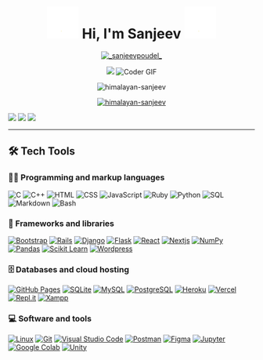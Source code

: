 ## <h1 align="center"> <img src="https://github.com/Kathryn-Jie/Kathryn-Jie/blob/main/wave.gif" width="65px" height="65px"/> Hi, I'm Sanjeev <img src="https://github.com/Kathryn-Jie/Kathryn-Jie/blob/main/wave.gif" width="65px" height="65px"/>
</h1>


<p align="center"> 
<a href="https://twitter.com/_sanjeevpoudel_" target="blank"><img src="https://img.shields.io/twitter/follow/_sanjeevpoudel_?color=1DA1F2&logo=twitter&style=for-the-badge" alt="_sanjeevpoudel_" /></a>
</p>

<p align="center">
  <a ><img src="https://readme-typing-svg.herokuapp.com/?lines=Passionate+Learner;Freelance+Developer;&font=Fira%20Code&center=true&width=440&height=45&color=f75c7e&vCenter=true&size=22"></a>
 <img src="https://media.giphy.com/media/SWoSkN6DxTszqIKEqv/giphy.gif" alt="Coder GIF" width="120" height="120">
<br>
</p>

<p align="center"> <img src="https://komarev.com/ghpvc/?username=himalayan-sanjeev&label=Profile%20views&color=0e75b6&style=flat" alt="himalayan-sanjeev" /> </p>

<p align="center"> <a href="https://github.com/ryo-ma/github-profile-trophy"><img src="https://github-profile-trophy.vercel.app/?username=himalayan-sanjeev" alt="himalayan-sanjeev" /></a> 
</p>


<p>
  <img width="35%" src="https://github-readme-stats.vercel.app/api?username=himalayan-sanjeev&show_icons=true&layout=compact&theme=white" />
  <img width="32%" src="https://github-readme-streak-stats.herokuapp.com/?user=himalayan-sanjeev&show_icons=true&layout=compact&theme=white" />
  <img width="32%" src="https://github-readme-stats.vercel.app/api/top-langs?username=himalayan-sanjeev&show_icons=true&layout=compact&theme=white" />
</p>

---

## 🛠️ Tech Tools


### 👨‍💻 Programming and markup languages
<p align="left"> 
<img alt="C" src="https://custom-icon-badges.herokuapp.com/badge/C-03599C.svg?logo=c-in-hexagon&logoColor=white">
<img alt="C++" src="https://custom-icon-badges.herokuapp.com/badge/C++-9C033A.svg?logo=cpp2&logoColor=white">
<img alt="HTML" src="https://img.shields.io/badge/HTML-E34F26.svg?logo=html5&logoColor=white">
<img alt="CSS" src="https://img.shields.io/badge/CSS-1572B6.svg?logo=css3&logoColor=white">
<img alt="JavaScript" src="https://img.shields.io/badge/JavaScript-F7DF1E.svg?logo=javascript&logoColor=black">
<img alt="Ruby" src="https://img.shields.io/badge/Ruby-CC342D.svg?logo=ruby&logoColor=white">
<img alt="Python" src="https://img.shields.io/badge/Python-14354C.svg?logo=python&logoColor=white">
<img alt="SQL" src="https://custom-icon-badges.herokuapp.com/badge/SQL-025E8C.svg?logo=database&logoColor=white">
<img alt="Markdown" src="https://img.shields.io/badge/Markdown-000000.svg?logo=markdown&logoColor=white">
<img alt="Bash" src="https://img.shields.io/badge/Bash-121011.svg?logo=gnu-bash&logoColor=white">
</p>

### 🧰 Frameworks and libraries
<p align="left"> 
  <a href="#"><img alt="Bootstrap" src="https://img.shields.io/badge/Bootstrap-7952B3.svg?logo=bootstrap&logoColor=white"></a>
  <a href="#"><img alt="Rails" src="https://img.shields.io/badge/Rails-CC0000?logo=ruby-on-rails&logoColor=white"></a>
  <a href="#"><img alt="Django" src="https://img.shields.io/badge/Django-092e20?logo=django&logoColor=white"></a>
  <a href="#"><img alt="Flask" src="https://img.shields.io/badge/Flask-000000?logo=flask&logoColor=white"></a>    
  <a href="#"><img alt="React" src="https://img.shields.io/badge/React-20232a.svg?logo=react&logoColor=%2361DAFB"></a>
  <a href="#"><img alt="Nextjs" src="https://cdn.worldvectorlogo.com/logos/nextjs-2.svg" width="50" height="20" /></a>
   <a href="#"><img alt="NumPy" src="https://img.shields.io/badge/Numpy-013243.svg?logo=numpy&logoColor=white"></a>
   <a href="#"><img alt="Pandas" src="https://img.shields.io/badge/Pandas-150458.svg?logo=pandas&logoColor=white"></a>
   <a href="#"><img alt="Scikit Learn" src="https://img.shields.io/badge/Scikitlearn-F7931E?logo=scikitlearn&logoColor=white" width="80" height="20" ></a>
   <a href="#"><img alt="Wordpress" src="https://img.shields.io/badge/Wordpress-21759B?logo=wordpress&logoColor=white"></a>
</p>

### 🗄️ Databases and cloud hosting
<p align="left"> 
    <a href="#"><img alt="GitHub Pages" src="https://img.shields.io/badge/GitHub%20Pages-327FC7.svg?logo=github&logoColor=white"></a>
    <a href="#"><img alt="SQLite" src ="https://img.shields.io/badge/SQLite-07405e.svg?logo=sqlite&logoColor=white"></a>
    <a href="#"><img alt="MySQL" src="https://img.shields.io/badge/MySQL-00f.svg?logo=mysql&logoColor=white"></a>
    <a href="#"><img alt="PostgreSQL" src ="https://img.shields.io/badge/PostgreSQL-316192.svg?logo=postgresql&logoColor=white"></a>
    <a href="#"><img alt="Heroku" src="https://img.shields.io/badge/Heroku-430098.svg?logo=heroku&logoColor=white"></a>
    <a href="#"><img alt="Vercel" src="https://img.shields.io/badge/Vercel-000000.svg?logo=vercel&logoColor=white"></a>
    <a href="#"><img alt="Repl.it" src="https://img.shields.io/badge/Repl.it-0D101E.svg?logo=Replit&logoColor=white"></a>
    <a href="#"><img alt="Xampp" src="https://img.shields.io/badge/Xampp%20-%23430098.svg?logo=xampp&logoColor=white"></a>
</p>

### 💻 Software and tools
<p align="left"> 
    <a href="#"><img alt="Linux" src="https://img.shields.io/badge/Linux-FCC624?logo=linux&logoColor=black"></a>
    <a href="#"><img alt="Git" src="https://img.shields.io/badge/Git-F05033.svg?logo=git&logoColor=white"></a>
      <a href="#"><img alt="Visual Studio Code" src="https://img.shields.io/badge/Visual%20Studio%20Code-0078d7.svg?logo=visual-studio-code&logoColor=white"></a>
      <a href="#"><img alt="Postman" src="https://img.shields.io/badge/Postman-FF6C37?logo=postman&logoColor=white"></a>
      <a href="#"><img alt="Figma" src="https://img.shields.io/badge/Figma-F24E1E?logo=figma&logoColor=white"></a>
    <a href="#"><img alt="Jupyter" src="https://img.shields.io/badge/Jupyter-F37626.svg?logo=Jupyter&logoColor=white"></a>
    <a href="#"><img alt="Google Colab" src="https://img.shields.io/badge/Colab-F9AB00?logo=googlecolab&color=525252"></a>
    <a href="#"><img alt="Unity" src="https://img.shields.io/badge/Unity-100000?logo=unity&logoColor=white"></a>
</p>
